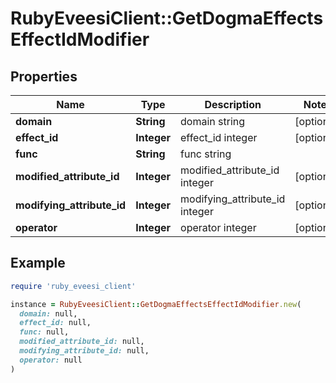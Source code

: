 # RubyEveesiClient::GetDogmaEffectsEffectIdModifier

## Properties

| Name | Type | Description | Notes |
| ---- | ---- | ----------- | ----- |
| **domain** | **String** | domain string | [optional] |
| **effect_id** | **Integer** | effect_id integer | [optional] |
| **func** | **String** | func string |  |
| **modified_attribute_id** | **Integer** | modified_attribute_id integer | [optional] |
| **modifying_attribute_id** | **Integer** | modifying_attribute_id integer | [optional] |
| **operator** | **Integer** | operator integer | [optional] |

## Example

```ruby
require 'ruby_eveesi_client'

instance = RubyEveesiClient::GetDogmaEffectsEffectIdModifier.new(
  domain: null,
  effect_id: null,
  func: null,
  modified_attribute_id: null,
  modifying_attribute_id: null,
  operator: null
)
```

